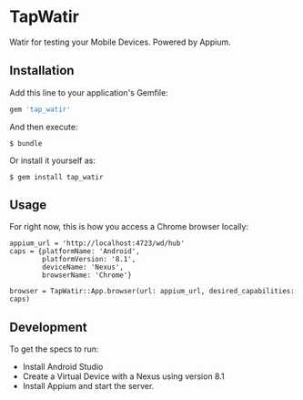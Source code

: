 # TapWatir

Watir for testing your Mobile Devices. Powered by Appium.

## Installation

Add this line to your application's Gemfile:

```ruby
gem 'tap_watir'
```

And then execute:

    $ bundle

Or install it yourself as:

    $ gem install tap_watir

## Usage

For right now, this is how you access a Chrome browser locally:
```
appium_url = 'http://localhost:4723/wd/hub'
caps = {platformName: 'Android',
        platformVersion: '8.1',
        deviceName: 'Nexus',
        browserName: 'Chrome'}

browser = TapWatir::App.browser(url: appium_url, desired_capabilities: caps)
```

## Development

To get the specs to run:
* Install Android Studio
* Create a Virtual Device with a Nexus using version 8.1
* Install Appium and start the server.
